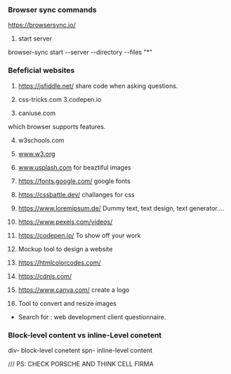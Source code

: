 ### Browser sync commands
https://browsersync.io/
1. start server   

browser-sync start --server --directory --files "*"

### Befeficial websites
1. https://jsfiddle.net/ share code when asking questions.

2. css-tricks.com
3.codepen.io

3. caniuse.com 

which browser supports features.

4. w3schools.com

5. www.w3.org

6. www.usplash.com     for beaztiful images

7. https://fonts.google.com/   google fonts

8. https://cssbattle.dev/    challanges for css 

9. https://www.loremipsum.de/ Dummy text, text design, text generator....

10. https://www.pexels.com/videos/ 

11. https://codepen.io/   To show off your work 

12. Mockup tool to design a website 

13. https://htmlcolorcodes.com/

14. https://cdnjs.com/
15. https://www.canva.com/  create a logo
16. Tool to convert and resize images


- Search for : web development client questionnaire.
### Block-level content vs inline-Level conetent 

div-  block-level conetent
spn- inline-level content


/// PS: CHECK PORSCHE AND THINK CELL FIRMA